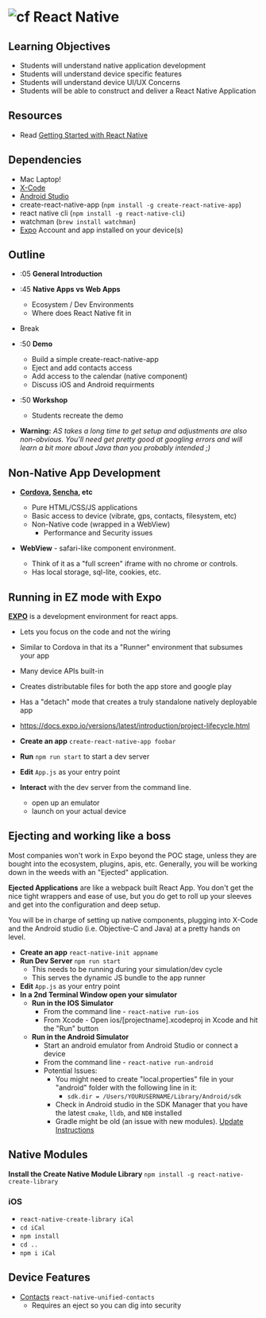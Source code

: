 ![cf](http://i.imgur.com/7v5ASc8.png) React Native
===

## Learning Objectives
* Students will understand native application development
* Students will understand device specific features
* Students will understand device UI/UX Concerns
* Students will be able to construct and deliver a React Native Application

## Resources
* Read [Getting Started with React Native](https://facebook.github.io/react-native/docs/getting-started)

## Dependencies
* Mac Laptop!
* [X-Code](https://developer.apple.com/xcode/)
* [Android Studio](https://developer.android.com/studio/)
* create-react-native-app (`npm install -g create-react-native-app`)
* react native cli (`npm install -g react-native-cli`)
* watchman (`brew install watchman`)
* [Expo](https://expo.io/) Account and app installed on your device(s)


## Outline
* :05 **General Introduction**
* :45 **Native Apps vs Web Apps**
  * Ecosystem / Dev Environments
  * Where does React Native fit in
* Break
* :50 **Demo**
  * Build a simple create-react-native-app
  * Eject and add contacts access
  * Add access to the calendar (native component)
  * Discuss iOS and Android requirments
* :50 **Workshop**
  * Students recreate the demo


* **Warning:** *AS takes a long time to get setup and adjustments are also non-obvious.  You'll need get pretty good at googling errors and will learn a bit more about Java than you probably intended ;)*

## Non-Native App Development

- **[Cordova](https://cordova.apache.org/), [Sencha](https://www.sencha.com/), etc**
  - Pure HTML/CSS/JS applications
  - Basic access to device (vibrate, gps, contacts, filesystem, etc)
  - Non-Native code (wrapped in a WebView)
    - Performance and Security issues

- **WebView** - safari-like component environment.  
  - Think of it as a "full screen" iframe with no chrome or controls. 
  - Has local storage, sql-lite, cookies, etc.
  

## Running in EZ mode with Expo

**[EXPO](https://expo.io/)** is a development environment for react apps.

- Lets you focus on the code and not the wiring
- Similar to Cordova in that its a "Runner" environment that subsumes your app
- Many device APIs built-in
- Creates distributable files for both the app store and google play
- Has a "detach" mode that creates a truly standalone natively deployable app
- https://docs.expo.io/versions/latest/introduction/project-lifecycle.html

- **Create an app** `create-react-native-app foobar`
- **Run** `npm run start` to start a dev server
- **Edit** `App.js` as your entry point
- **Interact** with the dev server from the command line.
  - open up an emulator
  - launch on your actual device

## Ejecting and working like a boss

Most companies won't work in Expo beyond the POC stage, unless they are bought into the ecosystem, plugins, apis, etc.  Generally, you will be working down in the weeds with an "Ejected" application.

**Ejected Applications** are like a webpack built React App.  You don't get the nice tight wrappers and ease of use, but you do get to roll up your sleeves and get into the configuration and deep setup.

You will be in charge of setting up native components, plugging into X-Code and the Android studio (i.e. Objective-C and Java) at a pretty hands on level. 

- **Create an app** `react-native-init appname`
- **Run Dev Server** `npm run start`
  - This needs to be running during your simulation/dev cycle
  - This serves the dynamic JS bundle to the app runner
- **Edit** `App.js` as your entry point
- **In a 2nd Terminal Window open your simulator**
  - **Run in the IOS Simulator** 
    - From the command line - `react-native run-ios`
    - From Xcode - Open ios/[projectname].xcodeproj in Xcode and hit the "Run" button
  - **Run in the Android Simulator** 
    - Start an android emulator from Android Studio or connect a device
    - From the command line - `react-native run-android`
    - Potential Issues:
      - You might need to create  "local.properties" file in your "android" folder with the following line in it:
        - `sdk.dir = /Users/YOURUSERNAME/Library/Android/sdk`
      - Check in Android studio in the SDK Manager that you have the latest `cmake`, `lldb`, and `NDB` installed
      - Gradle might be old (an issue with new modules).  [Update Instructions](https://itnext.io/install-react-native-maps-with-gradle-3-on-android-44f91a70a395)

## Native Modules

**Install the Create Native Module Library** `npm install -g react-native-create-library`

### iOS
- `react-native-create-library iCal`
- `cd iCal`
- `npm install`
- `cd ..`
- `npm i iCal`


## Device Features
- [Contacts](https://github.com/joshuapinter/react-native-unified-contacts) `react-native-unified-contacts`
  - Requires an eject so you can dig into security
  
  


